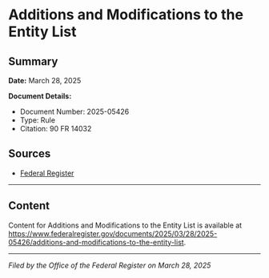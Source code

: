 # Additions and Modifications to the Entity List

## Summary

**Date:** March 28, 2025

**Document Details:**
- Document Number: 2025-05426
- Type: Rule
- Citation: 90 FR 14032

## Sources
- [Federal Register](https://www.federalregister.gov/documents/2025/03/28/2025-05426/additions-and-modifications-to-the-entity-list)

---

## Content

Content for Additions and Modifications to the Entity List is available at https://www.federalregister.gov/documents/2025/03/28/2025-05426/additions-and-modifications-to-the-entity-list.

---

*Filed by the Office of the Federal Register on March 28, 2025*

